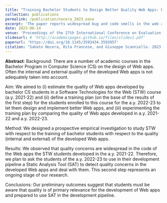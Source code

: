 ```yaml
---
title: "Training Bachelor Students to Design Better Quality Web Apps: Preliminary Results from a Prospective Empirical Investigation"
collection: publications
permalink: /publication/nocera_2023_ease
excerpt: 'The paper reports widespread bug and code smells in the web apps developed by Computer Science students and outlines a training plan involving the use of a Static Analysis Tool to address these quality concerns.'
date: 2023-06-14
venue: 'Proceedings of the 27th International Conference on Evaluation and Assessment in Software Engineering'
slidesurl: # 'http://academicpages.github.io/files/slides1.pdf'
paperurl: 'https://doi.org/10.1145/3593434.3593957'
citation: "Sabato Nocera, Rita Francese, and Giuseppe Scanniello. 2023. Training Bachelor Students to Design Better Quality Web Apps: Preliminary Results from a Prospective Empirical Investigation. In Proceedings of the 27th International Conference on Evaluation and Assessment in Software Engineering (EASE '23). Association for Computing Machinery, New York, NY, USA, 465–469. https://doi.org/10.1145/3593434.3593957"
---
```


**Abstract**: Background: There are a number of academic courses in the Bachelor Program in Computer Science (CS) on the design of Web apps. Often the internal and external quality of the developed Web apps is not adequately taken into account. 

Aim: We aimed to (i) estimate the quality of Web apps developed by bachelor CS students in a Software Technologies for the Web (STW) course (a.y. 2021-22) and (ii) define a training plan (on the base of the results of the first step) for the students enrolled to this course for the a.y. 2022-23 to let them design and implement better Web apps, and (iii) experimenting the training plan by comparing the quality of Web apps developed in a.y. 2021-22 and a.y. 2022-23. 

Method: We designed a prospective empirical investigation to study STW with respect to the training of bachelor students with respect to the quality (internal and external) of the developed Web apps. 

Results: We observed that quality concerns are widespread in the code of the Web apps the STW students developed in the a.y. 2021-22. Therefore, we plan to ask the students of the a.y. 2022-23 to use in their development pipeline a Static Analysis Tool (SAT) to detect quality concerns in the developed Web apps and deal with them. This second step represents an ongoing stage of our research. 

Conclusions: Our preliminary outcomes suggest that students must be aware that quality is of primary relevance for the development of Web apps and prepared to use SAT in the development pipeline.
